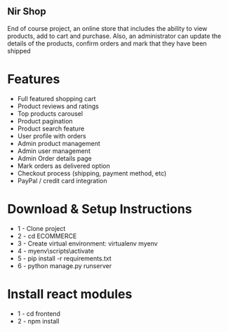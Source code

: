 
## Nir Shop

End of course project, an online store that includes the ability to view products, add to cart and purchase.
Also, an administrator can update the details of the products, confirm orders and mark that they have been shipped

# Features
- Full featured shopping cart
- Product reviews and ratings
- Top products carousel
- Product pagination
- Product search feature
- User profile with orders
- Admin product management
- Admin user management
- Admin Order details page
- Mark orders as delivered option
- Checkout process (shipping, payment method, etc)
- PayPal / credit card integration


# Download & Setup Instructions
- 1 - Clone project
- 2 - cd ECOMMERCE
- 3 - Create virtual environment: virtualenv myenv
- 4 - myenv\scripts\activate
- 5 - pip install -r requirements.txt
- 6 - python manage.py runserver

# Install react modules
- 1 - cd frontend
- 2 - npm install

